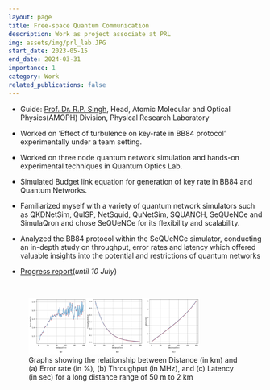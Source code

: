 ```yaml
---
layout: page
title: Free-space Quantum Communication
description: Work as project associate at PRL
img: assets/img/prl_lab.JPG
start_date: 2023-05-15
end_date: 2024-03-31
importance: 1
category: Work
related_publications: false
---
```


- Guide: [Prof. Dr. R.P. Singh](https://www.prl.res.in/~rpsingh/), Head, Atomic Molecular and Optical Physics(AMOPH) Division, Physical Research Laboratory

- Worked on ’Effect of turbulence on key-rate in BB84 protocol’ experimentally under a team setting.

- Worked on three node quantum network simulation and hands-on experimental techniques in Quantum Optics Lab.

- Simulated Budget link equation for generation of key rate in BB84 and Quantum Networks.

- Familiarized myself with a variety of quantum network simulators such as QKDNetSim, QuISP, NetSquid, QuNetSim, SQUANCH, SeQUeNCe and SimulaQron and chose SeQUeNCe for its flexibility and scalability.

- Analyzed the BB84 protocol within the SeQUeNCe simulator, conducting an in-depth study on throughput, error rates and latency which offered valuable insights into the potential and restrictions of quantum networks

- [Progress report](https://ssawarn.github.io/assets/pdf/2023_SIP_Shivam.pdf)(<i>until 10 July</i>)

<br>
<figure>
  <img src="/assets/img/99km.png" alt="Trulli" style="width:80%">
  <figcaption>Graphs showing the relationship between Distance (in km) and (a) Error rate (in %), (b) Throughput (in MHz), and (c) Latency (in sec) for a long distance range of 50 m to 2 km</figcaption>
</figure>
